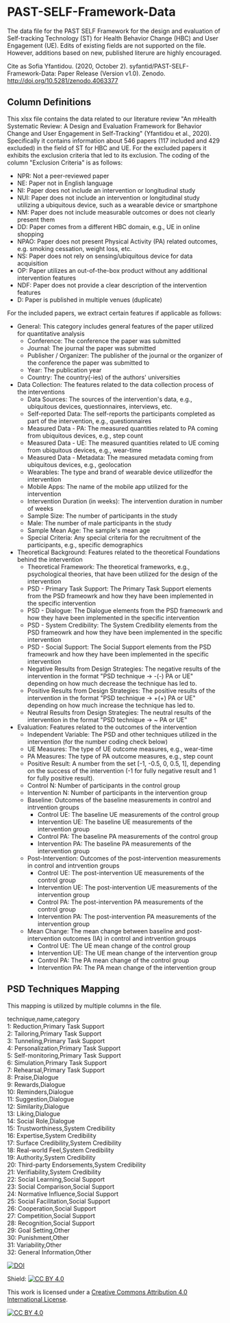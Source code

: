 # PAST-SELF-Framework-Data
The data file for the PAST SELF Framework for the design and evaluation of Self-tracking Technology (ST) for Health Behavior Change (HBC) and User Engagement (UE). Edits of existing fields are not supported on the file. However, additions based on new, published literure are highly encouraged.

Cite as
Sofia Yfantidou. (2020, October 2). syfantid/PAST-SELF-Framework-Data: Paper Release (Version v1.0). Zenodo. http://doi.org/10.5281/zenodo.4063377

## Column Definitions
This xlsx file contains the data related to our literature review "An mHealth Systematic Review: A Design and Evaluation Framework for Behavior Change and User Engagement in Self-Tracking" (Yfantidou et al., 2020). Specifically it contains information about 546 papers (117 included and 429 excluded) in the field of ST for HBC and UE. For the excluded papers it exhibits the exclusion criteria that led to its exclusion. The coding of the column "Exclusion Criteria" is as follows:
* NPR: Not a peer-reviewed paper
* NE: Paper not in English language
* NI: Paper does not include an intervention or longitudinal study
* NUI: Paper does not include an intervention or longitudinal study utilizing a ubiquitous device, such as a wearable device or smartphone
* NM: Paper does not include measurable outcomes or does not clearly present them
* DD: Paper comes from a different HBC domain, e.g., UE in online shopping
* NPAO: Paper does not present Physical Activity (PA) related outcomes, e.g. smoking cessation, weight loss, etc.
* NS: Paper does not rely on sensing/ubiquitous device for data acquisition
* OP: Paper utilizes an out-of-the-box product without any additional intervention features
* NDF: Paper does not provide a clear description of the intervention features
* D: Paper is published in multiple venues (duplicate)

For the included papers, we extract certain features if applicable as follows:
* General: This category includes general features of the paper utilized for quantitative analysis
  - Conference: The conference the paper was submitted
  - Journal: The journal the paper was submitted 
  - Publisher / Organizer: The publisher of the journal or the organizer of the conference the paper was submitted to
  - Year: The publication year
  - Country: The country(-ies) of the authors' universities
* Data Collection: The features related to the data collection process of the interventions
  - Data Sources: The sources of the intervention's data, e.g., ubiquitous devices, questionnaires, interviews, etc.
  - Self-reported Data: The self-reports the participants completed as part of the intervention, e.g., questionnaires
  - Measured Data - PA: The measured quantities related to PA coming from ubiquitous devices, e.g., step count
  - Measured Data - UE: The measured quantities related to UE coming from ubiquitous devices, e.g., wear-time
  - Measured Data - Metadata: The measured metadata coming from ubiquitous devices, e.g., geolocation
  - Wearables: The type and brand of wearable device utilizedfor the intervention
  - Mobile Apps: The name of the mobile app utilized for the intervention
  - Intervention Duration (in weeks): The intervention duration in number of weeks
  - Sample Size: The number of participants in the study
  - Male: The number of male participants in the study
  - Sample Mean Age: The sample's mean age
  - Special Criteria: Any special criteria for the recruitment of the participants, e.g., specific demographics
* Theoretical Background: Features related to the theoretical Foundations behind the intervention
  - Theoretical Framework: The theoretical frameworks, e.g., psychological theories, that have been utilized for the design of the intervention
  - PSD - Primary Task Support: The Primary Task Support elements from the PSD frameowrk and how they have been implemented in the specific intervention
  - PSD - Dialogue: The Dialogue elements from the PSD frameowrk and how they have been implemented in the specific intervention
  - PSD - System Credibility: The System Credibility elements from the PSD frameowrk and how they have been implemented in the specific intervention
  - PSD - Social Support: The Social Support elements from the PSD frameowrk and how they have been implemented in the specific intervention
  - Negative Results from Design Strategies: The negative results of the intervention in the format "PSD technique -> -(-) PA or UE" depending on how much decrease the technique has led to.
  - Positive Results from Design Strategies: The positive results of the intervention in the format "PSD technique -> +(+) PA or UE" depending on how much increase the technique has led to.
  - Neutral Results from Design Strategies: The neutral results of the intervention in the format "PSD technique -> ~ PA or UE" 
* Evaluation: Features related to the outcomes of the intervention
  - Independent Variable: The PSD and other techniques utilized in the intervention (for the number coding check below)
  - UE Measures: The type of UE outcome measures, e.g., wear-time
  - PA Measures: The type of PA outcome measures, e.g., step count
  - Positive Result: A number from the set [-1, -0.5, 0, 0.5, 1], depending on the success of the intervention (-1 for fully negative result and 1 for fully positive result).
  - Control N: Number of participants in the control group
  - Intervention N: Number of participants in the intervention group
  - Baseline: Outcomes of the baseline measurements in control and intrvention groups
    - Control UE: The baseline UE measurements of the control group
    - Intervention UE: The baseline UE measurements of the intervention group
    - Control PA: The baseline PA measurements of the control group
    - Intervention PA: The baseline PA measurements of the intervention group
  - Post-Intervention: Outcomes of the post-intervention measurements in control and intrvention groups		
    - Control UE: The post-intervention UE measurements of the control group
    - Intervention UE: The post-intervention UE measurements of the intervention group
    - Control PA: The post-intervention PA measurements of the control group
    - Intervention PA: The post-intervention PA measurements of the intervention group
  - Mean Change: The mean change between baseline and post-intervention outcomes (IA) in control and intrvention groups		
    - Control UE: The UE mean change of the control group
    - Intervention UE: The UE mean change of the intervention group
    - Control PA: The PA mean change of the control group
    - Intervention PA: The PA mean change of the intervention group

## PSD Techniques Mapping
This mapping is utilized by multiple columns in the file.  

technique,name,category  
1: Reduction,Primary Task Support  
2: Tailoring,Primary Task Support  
3: Tunneling,Primary Task Support  
4: Personalization,Primary Task Support  
5: Self-monitoring,Primary Task Support  
6: Simulation,Primary Task Support  
7: Rehearsal,Primary Task Support  
8: Praise,Dialogue  
9: Rewards,Dialogue  
10: Reminders,Dialogue  
11: Suggestion,Dialogue  
12: Similarity,Dialogue  
13: Liking,Dialogue  
14: Social Role,Dialogue  
15: Trustworthiness,System Credibility  
16: Expertise,System Credibility  
17: Surface Credibility,System Credibility  
18: Real-world Feel,System Credibility  
19: Authority,System Credibility  
20: Third-party Endorsements,System Credibility  
21: Verifiability,System Credibility  
22: Social Learning,Social Support  
23: Social Comparison,Social Support  
24: Normative Influence,Social Support  
25: Social Facilitation,Social Support  
26: Cooperation,Social Support  
27: Competition,Social Support  
28: Recognition,Social Support  
29: Goal Setting,Other  
30: Punishment,Other  
31: Variability,Other  
32: General Information,Other  

[![DOI](https://zenodo.org/badge/295764967.svg)](https://zenodo.org/badge/latestdoi/295764967)

Shield: [![CC BY 4.0][cc-by-shield]][cc-by]

This work is licensed under a
[Creative Commons Attribution 4.0 International License][cc-by].

[![CC BY 4.0][cc-by-image]][cc-by]

[cc-by]: http://creativecommons.org/licenses/by/4.0/
[cc-by-image]: https://i.creativecommons.org/l/by/4.0/88x31.png
[cc-by-shield]: https://img.shields.io/badge/License-CC%20BY%204.0-lightgrey.svg
